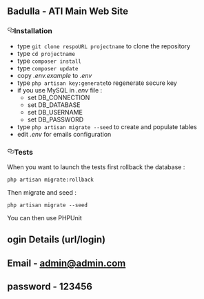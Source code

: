 
## Badulla - ATI Main Web Site

<h3><a id="user-content-installation" class="anchor" aria-hidden="true" href="#installation"><svg class="octicon octicon-link" viewBox="0 0 16 16" version="1.1" width="16" height="16" aria-hidden="true"><path fill-rule="evenodd" d="M4 9h1v1H4c-1.5 0-3-1.69-3-3.5S2.55 3 4 3h4c1.45 0 3 1.69 3 3.5 0 1.41-.91 2.72-2 3.25V8.59c.58-.45 1-1.27 1-2.09C10 5.22 8.98 4 8 4H4c-.98 0-2 1.22-2 2.5S3 9 4 9zm9-3h-1v1h1c1 0 2 1.22 2 2.5S13.98 12 13 12H9c-.98 0-2-1.22-2-2.5 0-.83.42-1.64 1-2.09V6.25c-1.09.53-2 1.84-2 3.25C6 11.31 7.55 13 9 13h4c1.45 0 3-1.69 3-3.5S14.5 6 13 6z"></path></svg></a>Installation</h3>
<ul>
<li>type <code>git clone respoURL projectname</code> to clone the repository</li>
<li>type <code>cd projectname</code></li>
<li>type <code>composer install</code></li>
<li>type <code>composer update</code></li>
<li>copy <em>.env.example</em> to <em>.env</em></li>
<li>type <code>php artisan key:generate</code>to regenerate secure key</li>
<li>if you use MySQL in <em>.env</em> file :
<ul>
<li>set DB_CONNECTION</li>
<li>set DB_DATABASE</li>
<li>set DB_USERNAME</li>
<li>set DB_PASSWORD</li>
</ul>
</li>
</li>
<li>type <code>php artisan migrate --seed</code> to create and populate tables</li>
<li>edit <em>.env</em> for emails configuration</li>

</ul>

<h3><a id="user-content-tests" class="anchor" aria-hidden="true" href="#tests"><svg class="octicon octicon-link" viewBox="0 0 16 16" version="1.1" width="16" height="16" aria-hidden="true"><path fill-rule="evenodd" d="M4 9h1v1H4c-1.5 0-3-1.69-3-3.5S2.55 3 4 3h4c1.45 0 3 1.69 3 3.5 0 1.41-.91 2.72-2 3.25V8.59c.58-.45 1-1.27 1-2.09C10 5.22 8.98 4 8 4H4c-.98 0-2 1.22-2 2.5S3 9 4 9zm9-3h-1v1h1c1 0 2 1.22 2 2.5S13.98 12 13 12H9c-.98 0-2-1.22-2-2.5 0-.83.42-1.64 1-2.09V6.25c-1.09.53-2 1.84-2 3.25C6 11.31 7.55 13 9 13h4c1.45 0 3-1.69 3-3.5S14.5 6 13 6z"></path></svg></a>Tests</h3>
<p>When you want to launch the tests first rollback the database :</p>
<p><code>php artisan migrate:rollback</code></p>
<p>Then migrate and seed :</p>
<p><code>php artisan migrate --seed</code></p>
<p>You can then use PHPUnit</p>
</article>

## ogin Details (url/login)
## Email - admin@admin.com
  
## password - 123456
